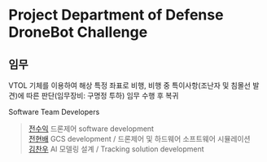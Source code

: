# Project Department of Defense DroneBot Challenge
## 임무
VTOL 기체를 이용하여 해상 특정 좌표로 비행, 비행 중 특이사항(조난자 및 침몰선 발견)에 따른 판단(임무장비: 구명정 투하) 임무 수행 후 복귀

Software Team Developers
> [전수익](https://github.com/wjstndlr) 드론제어 software development  
> [전현배](https://github.com/HarryKito) GCS development / 드론제어 및 하드웨어 소프트웨어 시뮬레이션  
> [김찬우](#) AI 모델링 설계 / Tracking solution development  
>   
